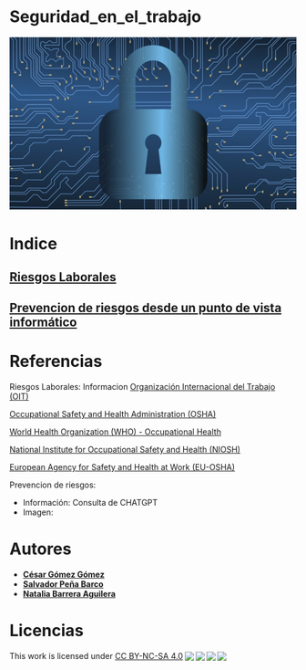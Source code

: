 # Seguridad_en_el_trabajo
![Seguridad en el Trabajo](/img/Seguridad_Informatica-1.jpg)
# Indice
## [Riesgos Laborales](Riesgos_laborales.md) 
## [Prevencion de riesgos desde un punto de vista informático](PrevencionRiesgos.md)

# Referencias 
Riesgos Laborales:
Informacion
[Organización Internacional del Trabajo (OIT)](https://www.ilo.org/)

[Occupational Safety and Health Administration (OSHA)](https://www.osha.gov/)

[World Health Organization (WHO) - Occupational Health](https://www.who.int/occupational_health/en/)

[National Institute for Occupational Safety and Health (NIOSH)](https://www.cdc.gov/niosh/)

[European Agency for Safety and Health at Work (EU-OSHA)](https://osha.europa.eu/)

Prevencion de riesgos:
* Información: Consulta de CHATGPT
* Imagen: 

# Autores
* [**César Gómez Gómez**](https://github.com/CGoGomez)
* [**Salvador Peña Barco**](https://github.com/salvaa05)
* [**Natalia Barrera Aguilera**](https://github.com/Nathillas)

# Licencias 
<p xmlns:cc="http://creativecommons.org/ns#" >This work is licensed under <a href="http://creativecommons.org/licenses/by-nc-sa/4.0/?ref=chooser-v1" target="_blank" rel="license noopener noreferrer" style="display:inline-block;">CC BY-NC-SA 4.0<img style="height:22px!important;margin-left:3px;vertical-align:text-bottom;" src="https://mirrors.creativecommons.org/presskit/icons/cc.svg?ref=chooser-v1"><img style="height:22px!important;margin-left:3px;vertical-align:text-bottom;" src="https://mirrors.creativecommons.org/presskit/icons/by.svg?ref=chooser-v1"><img style="height:22px!important;margin-left:3px;vertical-align:text-bottom;" src="https://mirrors.creativecommons.org/presskit/icons/nc.svg?ref=chooser-v1"><img style="height:22px!important;margin-left:3px;vertical-align:text-bottom;" src="https://mirrors.creativecommons.org/presskit/icons/sa.svg?ref=chooser-v1"></a></p>

